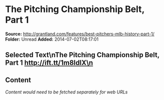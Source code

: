 # The Pitching Championship Belt, Part 1

**Source:** http://grantland.com/features/best-pitchers-mlb-history-part-1/
**Folder:** Unread
**Added:** 2014-07-02T08:17:01


## Selected Text\nThe Pitching Championship Belt, Part 1 http://ift.tt/1m8IdlX\n

## Content
*Content would need to be fetched separately for web URLs*
